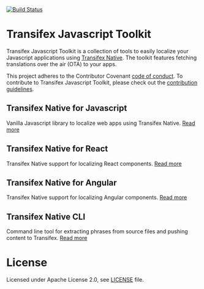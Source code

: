 [![Build Status](https://travis-ci.org/transifex/transifex-javascript.svg?branch=master)](https://travis-ci.org/transifex/transifex-javascript)


# Transifex Javascript Toolkit

Transifex Javascript Toolkit is a collection of tools to easily localize your Javascript applications using [Transifex Native](https://www.transifex.com/native/).
The toolkit features fetching translations over the air (OTA) to your apps.

This project adheres to the Contributor Covenant [code of conduct](/CODE_OF_CONDUCT.md). To contribute to Transifex Javascript Toolkit, please check out the [contribution guidelines](/CONTRIBUTING.md).

## Transifex Native for Javascript

Vanilla Javascript library to localize web apps using Transifex Native.
[Read more](https://github.com/transifex/transifex-javascript/tree/master/packages/native)

## Transifex Native for React

Transifex Native support for localizing React components.
[Read more](https://github.com/transifex/transifex-javascript/tree/master/packages/react)

## Transifex Native for Angular

Transifex Native support for localizing Angular components.
[Read more](https://github.com/transifex/transifex-javascript/tree/master/packages/angular/projects/tx-native-angular-sdk)

## Transifex Native CLI

Command line tool for extracting phrases from source files and pushing content to Transifex.
[Read more](https://github.com/transifex/transifex-javascript/tree/master/packages/cli)

# License

Licensed under Apache License 2.0, see [LICENSE](LICENSE) file.
